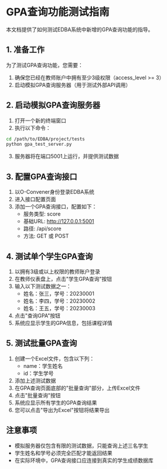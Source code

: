 # GPA查询功能测试指南

本文档提供了如何测试EDBA系统中新增的GPA查询功能的指导。

## 1. 准备工作

为了测试GPA查询功能，您需要：

1. 确保您已经在教师账户中拥有至少3级权限（access_level >= 3）
2. 启动模拟GPA查询服务器（用于测试外部API调用）

## 2. 启动模拟GPA查询服务器

1. 打开一个新的终端窗口
2. 执行以下命令：

```bash
cd /path/to/EDBA/project/tests
python gpa_test_server.py
```

3. 服务器将在端口5001上运行，并提供测试数据

## 3. 配置GPA查询接口

1. 以O-Convener身份登录EDBA系统
2. 进入接口配置页面
3. 添加一个GPA查询接口，配置如下：
   - 服务类型: score
   - 基础URL: http://127.0.0.1:5001
   - 路径: /api/score
   - 方法: GET 或 POST

## 4. 测试单个学生GPA查询

1. 以拥有3级或以上权限的教师账户登录
2. 在教师仪表盘上，点击"学生GPA查询"按钮
3. 输入以下测试数据之一：
   - 姓名：张三，学号：20230001
   - 姓名：李四，学号：20230002
   - 姓名：王五，学号：20230003
4. 点击"查询GPA"按钮
5. 系统应显示学生的GPA信息，包括课程详情

## 5. 测试批量GPA查询

1. 创建一个Excel文件，包含以下列：
   - name：学生姓名
   - id：学生学号
2. 添加上述测试数据
3. 在GPA查询页面底部的"批量查询"部分，上传Excel文件
4. 点击"批量查询"按钮
5. 系统应显示所有学生的GPA查询结果
6. 您可以点击"导出为Excel"按钮将结果导出

## 注意事项

- 模拟服务器仅包含有限的测试数据，只能查询上述三名学生
- 学生姓名和学号必须完全匹配才能返回结果
- 在实际环境中，GPA查询接口应连接到真实的学生成绩数据库
